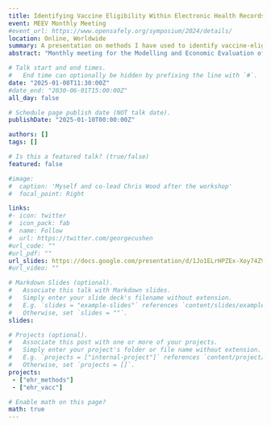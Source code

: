 ```yaml
---
title: Identifying Vaccine Eligibility Within Electronic Health Records
event: MEEV Monthly Meeting
#event_url: https://www.opensafely.org/symposium/2024/details/
location: Online, Worldwide
summary: A presentation on methods I have used to identify vaccine-eligible patients in EHRs
abstract: "Monthly meeting for the Modelling and Economic Evaluation of Vaccines (MEEV) research theme in the Centre for Mathematical Modelling of Infectious Diseases (CMMID)"

# Talk start and end times.
#   End time can optionally be hidden by prefixing the line with `#`.
date: "2025-01-08T11:30:00Z"
#date_end: "2030-06-01T15:00:00Z"
all_day: false

# Schedule page publish date (NOT talk date).
publishDate: "2025-01-10T00:00:00Z"

authors: []
tags: []

# Is this a featured talk? (true/false)
featured: false

#image:
#  caption: 'Myself and co-lead Chris Wood after the workshop'
#  focal_point: Right

links:
#- icon: twitter
#  icon_pack: fab
#  name: Follow
#  url: https://twitter.com/georgecushen
#url_code: ""
#url_pdf: ""
url_slides: https://docs.google.com/presentation/d/1Jo1ELrHPZEx-Xoy74ZVwx97NvHjudo2EbHV-_j3Pr80/edit#slide=id.p
#url_video: ""

# Markdown Slides (optional).
#   Associate this talk with Markdown slides.
#   Simply enter your slide deck's filename without extension.
#   E.g. `slides = "example-slides"` references `content/slides/example-slides.md`.
#   Otherwise, set `slides = ""`.
slides: 

# Projects (optional).
#   Associate this post with one or more of your projects.
#   Simply enter your project's folder or file name without extension.
#   E.g. `projects = ["internal-project"]` references `content/project/deep-learning/index.md`.
#   Otherwise, set `projects = []`.
projects:
 - ["ehr_methods"]
 - ["ehr_vacc"]

# Enable math on this page?
math: true
---
```



